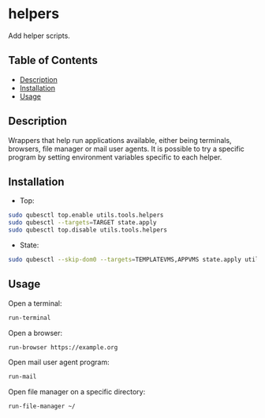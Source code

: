 # helpers

Add helper scripts.

## Table of Contents

*   [Description](#description)
*   [Installation](#installation)
*   [Usage](#usage)

## Description

Wrappers that help run applications available, either being terminals,
browsers, file manager or mail user agents. It is possible to try a specific
program by setting environment variables specific to each helper.

## Installation

*   Top:

```sh
sudo qubesctl top.enable utils.tools.helpers
sudo qubesctl --targets=TARGET state.apply
sudo qubesctl top.disable utils.tools.helpers
```

*   State:

<!-- pkg:begin:post-install -->

```sh
sudo qubesctl --skip-dom0 --targets=TEMPLATEVMS,APPVMS state.apply utils.tools.helpers
```

<!-- pkg:end:post-install -->

## Usage

Open a terminal:

```sh
run-terminal
```

Open a browser:

```sh
run-browser https://example.org
```

Open mail user agent program:

```sh
run-mail
```

Open file manager on a specific directory:

```sh
run-file-manager ~/
```

